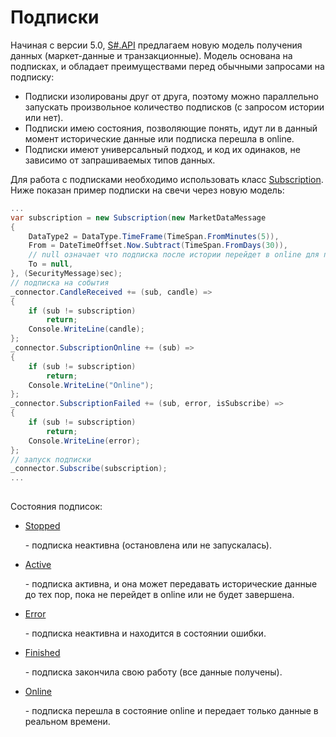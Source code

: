 # Подписки

Начиная с версии 5.0, [S\#.API](StockSharpAbout.md) предлагаем новую модель получения данных (маркет\-данные и транзакционные). Модель основана на подписках, и обладает преимуществами перед обычными запросами на подписку:

- Подписки изолированы друг от друга, поэтому можно параллельно запускать произвольное количество подписков (с запросом истории или нет). 
- Подписки имею состояния, позволяющие понять, идут ли в данный момент исторические данные или подписка перешла в online. 
- Подписки имеют универсальный подход, и код их одинаков, не зависимо от запрашиваемых типов данных. 

Для работа с подписками необходимо использовать класс [Subscription](../api/StockSharp.Algo.Subscription.html). Ниже показан пример подписки на свечи через новую модель:

```cs
...
var subscription = new Subscription(new MarketDataMessage
{
	DataType2 = DataType.TimeFrame(TimeSpan.FromMinutes(5)),
	From = DateTimeOffset.Now.Subtract(TimeSpan.FromDays(30)),
	// null означает что подписка после истории перейдет в online для получения данных реального времени
	To = null,
}, (SecurityMessage)sec);
// подписка на события
_connector.CandleReceived += (sub, candle) =>
{
	if (sub != subscription)
		return;
	Console.WriteLine(candle);
};
_connector.SubscriptionOnline += (sub) =>
{
	if (sub != subscription)
		return;
	Console.WriteLine("Online");
};
_connector.SubscriptionFailed += (sub, error, isSubscribe) =>
{
	if (sub != subscription)
		return;
	Console.WriteLine(error);
};
// запуск подписки
_connector.Subscribe(subscription);
...
			
```

Состояния подписок:

- [Stopped](../api/StockSharp.Algo.SubscriptionStates.Stopped.html)

   \- подписка неактивна (остановлена или не запускалась). 
- [Active](../api/StockSharp.Algo.SubscriptionStates.Active.html)

   \- подписка активна, и она может передавать исторические данные до тех пор, пока не перейдет в online или не будет завершена. 
- [Error](../api/StockSharp.Algo.SubscriptionStates.Error.html)

   \- подписка неактивна и находится в состоянии ошибки. 
- [Finished](../api/StockSharp.Algo.SubscriptionStates.Finished.html)

   \- подписка закончила свою работу (все данные получены). 
- [Online](../api/StockSharp.Algo.SubscriptionStates.Online.html)

   \- подписка перешла в состояние online и передает только данные в реальном времени. 
